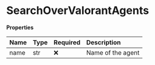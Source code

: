# SearchOverValorantAgents

**Properties**

| Name | Type | Required | Description       |
| :--- | :--- | :------- | :---------------- |
| name | str  | ❌       | Name of the agent |
